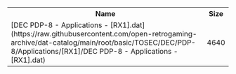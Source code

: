<table>
<tr><th>Name</th><th>Size</th></tr>
<tr><td>
[DEC PDP-8 - Applications - [RX1].dat](https://raw.githubusercontent.com/open-retrogaming-archive/dat-catalog/main/root/basic/TOSEC/DEC/PDP-8/Applications/[RX1]/DEC PDP-8 - Applications - [RX1].dat)
</td><td>4640</td></tr>
</table>
